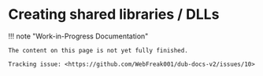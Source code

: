 # Creating shared libraries / DLLs

!!! note "Work-in-Progress Documentation"

    The content on this page is not yet fully finished.

    Tracking issue: <https://github.com/WebFreak001/dub-docs-v2/issues/10>
